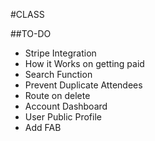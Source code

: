 #CLASS

##TO-DO
* Stripe Integration
* How it Works on getting paid
* Search Function
* Prevent Duplicate Attendees
* Route on delete
* Account Dashboard
* User Public Profile
* Add FAB
